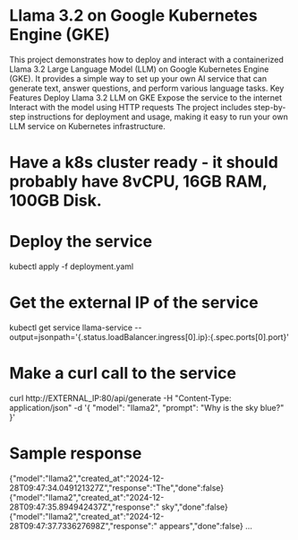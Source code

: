 
# Llama 3.2 on Google Kubernetes Engine (GKE)
This project demonstrates how to deploy and interact with a containerized Llama 3.2 Large Language Model (LLM) on Google Kubernetes Engine (GKE). It provides a simple way to set up your own AI service that can generate text, answer questions, and perform various language tasks.
Key Features
Deploy Llama 3.2 LLM on GKE
Expose the service to the internet
Interact with the model using HTTP requests
The project includes step-by-step instructions for deployment and usage, making it easy to run your own LLM service on Kubernetes infrastructure.

# Have a k8s cluster ready - it should probably have 8vCPU, 16GB RAM, 100GB Disk.

# Deploy the service
kubectl apply -f deployment.yaml

# Get the external IP of the service
kubectl get service llama-service --output=jsonpath='{.status.loadBalancer.ingress[0].ip}:{.spec.ports[0].port}'

# Make a curl call to the service
curl http://EXTERNAL_IP:80/api/generate -H "Content-Type: application/json" -d '{
  "model": "llama2",
  "prompt": "Why is the sky blue?"                  
}'

# Sample response
{"model":"llama2","created_at":"2024-12-28T09:47:34.049121327Z","response":"The","done":false}
{"model":"llama2","created_at":"2024-12-28T09:47:35.894942437Z","response":" sky","done":false}
{"model":"llama2","created_at":"2024-12-28T09:47:37.733627698Z","response":" appears","done":false}
...
